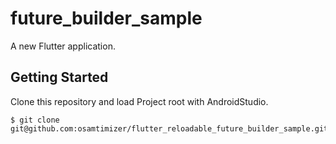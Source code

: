 # future_builder_sample

A new Flutter application.

## Getting Started

Clone this repository and load Project root with AndroidStudio.

```
$ git clone git@github.com:osamtimizer/flutter_reloadable_future_builder_sample.git
```
